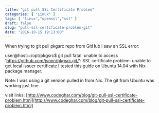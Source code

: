 ```yaml
---
title: "git pull SSL Certificate Problem"
categories: [ "Linux" ]
tags: [ "linux","openssl","ssl" ]
draft: false
slug: "pull-ssl-certificate-problem-git"
date: "2016-10-15 19:13:00"
---
```


When trying to git pull pkgsrc repo from GitHub I saw an SSL error:

user@host:~/opt/pkgsrc$ git pull
fatal: unable to access 'https://github.com/jsonn/pkgsrc.git/': SSL certificate problem: unable to get local issuer certificate
I tested this guide on Ubuntu 14.04 with Nix package manager.

Note: I was using a git version pulled in from Nix. The git from Ubuntu was working just fine.


visit links: [http://www.codeghar.com/blog/git-pull-ssl-certificate-problem.html](http://www.codeghar.com/blog/git-pull-ssl-certificate-problem.html)